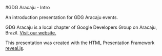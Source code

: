 #GDG Aracaju - Intro

An introduction presentation for GDG Aracaju events.

GDG Aracaju is a local chapter of Google Developers Group on Aracaju, Brazil. [Visit our website.](http://gdgaracaju.com.br/)

This presentation was created with the HTML Presentation Framework [reveal.js](https://github.com/hakimel/reveal.js/).
